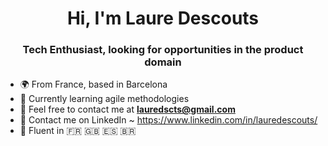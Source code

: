 <h1 align="center">Hi, I'm Laure Descouts</h1>
<h3 align="center">Tech Enthusiast, looking for opportunities in the product domain</h3>

- 🌍 From France, based in Barcelona
- 🌱 Currently learning agile methodologies
- 📧 Feel free to contact me at **lauredscts@gmail.com**
- 💼 Contact me on LinkedIn ~ https://www.linkedin.com/in/lauredescouts/
- 💬 Fluent in 🇫🇷 🇬🇧 🇪🇸 🇧🇷
